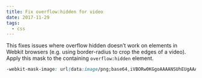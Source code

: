 ```yaml
---
title: Fix overflow:hidden for video
date: 2017-11-29
tags:
  - css
---
```


This fixes issues where overflow hidden doesn&rsquo;t work on elements in Webkit browsers (e.g. using border-radius to crop the edges of a video). Apply this mask to the containing `overflow:hidden` element.

~~~css
-webkit-mask-image: url(data:image/png;base64,iVBORw0KGgoAAAANSUhEUgAAAAEAAAABCAIAAACQd1PeAAAAGXRFWHRTb2Z0d2FyZQBBZG9iZSBJbWFnZVJlYWR5ccllPAAAAA5JREFUeNpiYGBgAAgwAAAEAAGbA+oJAAAAAElFTkSuQmCC);
~~~
